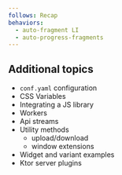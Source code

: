 ```yaml
---
follows: Recap
behaviors:
  - auto-fragment LI
  - auto-progress-fragments
---
```


## Additional topics

* `conf.yaml` configuration
* CSS Variables
* Integrating a JS library
* Workers
* Api streams
* Utility methods
  * upload/download
  * window extensions
* Widget and variant examples
* Ktor server plugins
